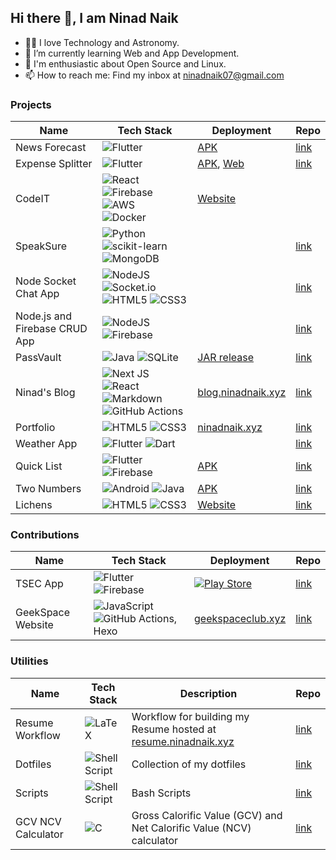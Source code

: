 ## Hi there 👋, I am Ninad Naik

<!--
**ninadnaik10/ninadnaik10** is a ✨ _special_ ✨ repository because its `README.md` (this file) appears on your GitHub profile.-->
- 👨‍💻 I love Technology and Astronomy.
- 🌱 I’m currently learning Web and App Development.
- 🐧 I'm enthusiastic about Open Source and Linux.
- 📫 How to reach me: Find my inbox at <a href="mailto:ninadnaik07&commat;gmail.com">ninadnaik07&commat;gmail.com</a>

### Projects

| Name             | Tech Stack | Deployment | Repo |
| ---------------- | ---------- | --------- | ---- |
| News Forecast    |    ![Flutter](https://img.shields.io/badge/Flutter-%2302569B.svg?style=for-the-badge&logo=Flutter&logoColor=white)      |  [APK](https://github.com/ninadnaik10/News-Forecast/releases)         |  [link](https://github.com/ninadnaik10/News-Forecast)   |
| Expense Splitter |  ![Flutter](https://img.shields.io/badge/Flutter-%2302569B.svg?style=for-the-badge&logo=Flutter&logoColor=white)           |  [APK](https://github.com/ninadnaik10/Expense-Splitter/releases), [Web](https://ninadnaik10.github.io/expense-splitter-web/)         | [link](https://github.com/ninadnaik10/Expense-Splitter)    |
| CodeIT           | ![React](https://img.shields.io/badge/react-%2320232a.svg?style=for-the-badge&logo=react&logoColor=%2361DAFB) ![Firebase](https://img.shields.io/badge/firebase-%23039BE5.svg?style=for-the-badge&logo=firebase) ![AWS](https://img.shields.io/badge/AWS-%23FF9900.svg?style=for-the-badge&logo=amazon-aws&logoColor=white) <br> ![Docker](https://img.shields.io/badge/docker-%230db7ed.svg?style=for-the-badge&logo=docker&logoColor=white)         |   [Website](https://codeit-web.onrender.com/)        |      |
| SpeakSure        | ![Python](https://img.shields.io/badge/python-3670A0?style=for-the-badge&logo=python&logoColor=ffdd54) ![scikit-learn](https://img.shields.io/badge/scikit--learn-%23F7931E.svg?style=for-the-badge&logo=scikit-learn&logoColor=white) <br> ![MongoDB](https://img.shields.io/badge/MongoDB-%234ea94b.svg?style=for-the-badge&logo=mongodb&logoColor=white)           |           | [link](https://github.com/ninadnaik10/SpeakSure)      |
| Node Socket Chat App | ![NodeJS](https://img.shields.io/badge/node.js-6DA55F?style=for-the-badge&logo=node.js&logoColor=white) ![Socket.io](https://img.shields.io/badge/Socket.io-black?style=for-the-badge&logo=socket.io&badgeColor=010101)  ![HTML5](https://img.shields.io/badge/html5-%23E34F26.svg?style=for-the-badge&logo=html5&logoColor=white) 	![CSS3](https://img.shields.io/badge/css3-%231572B6.svg?style=for-the-badge&logo=css3&logoColor=white) | | [link](https://github.com/ninadnaik10/node-socket)
| Node.js and Firebase CRUD App | ![NodeJS](https://img.shields.io/badge/node.js-6DA55F?style=for-the-badge&logo=node.js&logoColor=white) ![Firebase](https://img.shields.io/badge/firebase-%23039BE5.svg?style=for-the-badge&logo=firebase) | | [link](https://github.com/ninadnaik10/nodejs-firebase)
| PassVault        | ![Java](https://img.shields.io/badge/java-%23ED8B00.svg?style=for-the-badge&logo=openjdk&logoColor=white) ![SQLite](https://img.shields.io/badge/sqlite-%2307405e.svg?style=for-the-badge&logo=sqlite&logoColor=white)           |   [JAR release](https://github.com/ninadnaik10/PassVault)        | [link](https://github.com/ninadnaik10/PassVault)     |
| Ninad's Blog     | ![Next JS](https://img.shields.io/badge/Next-black?style=for-the-badge&logo=next.js&logoColor=white) ![React](https://img.shields.io/badge/react-%2320232a.svg?style=for-the-badge&logo=react&logoColor=%2361DAFB)  ![Markdown](https://img.shields.io/badge/markdown-%23000000.svg?style=for-the-badge&logo=markdown&logoColor=white) <br> ![GitHub Actions](https://img.shields.io/badge/github%20actions-%232671E5.svg?style=for-the-badge&logo=githubactions&logoColor=white)          |  [blog.ninadnaik.xyz](https://blog.ninadnaik.xyz/)         | [link](https://github.com/ninadnaik10/blog)     |
| Portfolio | ![HTML5](https://img.shields.io/badge/html5-%23E34F26.svg?style=for-the-badge&logo=html5&logoColor=white) 	![CSS3](https://img.shields.io/badge/css3-%231572B6.svg?style=for-the-badge&logo=css3&logoColor=white) | [ninadnaik.xyz](https://ninadnaik.xyz) | [link](https://github.com/ninadnaik10/ninadnaik10.github.io) |
| Weather App | ![Flutter](https://img.shields.io/badge/Flutter-%2302569B.svg?style=for-the-badge&logo=Flutter&logoColor=white) ![Dart](https://img.shields.io/badge/dart-%230175C2.svg?style=for-the-badge&logo=dart&logoColor=white) | | [link](https://github.com/ninadnaik10/weather-app) |
| Quick List | ![Flutter](https://img.shields.io/badge/Flutter-%2302569B.svg?style=for-the-badge&logo=Flutter&logoColor=white) ![Firebase](https://img.shields.io/badge/firebase-%23039BE5.svg?style=for-the-badge&logo=firebase) | [APK](https://github.com/ninadnaik10/QuickList/releases) | [link](https://github.com/ninadnaik10/QuickList) |
| Two Numbers | ![Android](https://img.shields.io/badge/Android-3DDC84?style=for-the-badge&logo=android&logoColor=white) ![Java](https://img.shields.io/badge/java-%23ED8B00.svg?style=for-the-badge&logo=openjdk&logoColor=white) | [APK](https://github.com/ninadnaik10/twonumbers/releases) | [link](https://github.com/ninadnaik10/twonumbers)
| Lichens | ![HTML5](https://img.shields.io/badge/html5-%23E34F26.svg?style=for-the-badge&logo=html5&logoColor=white) 	![CSS3](https://img.shields.io/badge/css3-%231572B6.svg?style=for-the-badge&logo=css3&logoColor=white) | [Website](https://ninadnaik10.github.io/lichens/) | [link](https://ninadnaik10.github.io/lichens/)

### Contributions

| Name             | Tech Stack | Deployment | Repo |
| ---------------- | ---------- | --------- | ---- |
| TSEC App   | ![Flutter](https://img.shields.io/badge/Flutter-%2302569B.svg?style=for-the-badge&logo=Flutter&logoColor=white) ![Firebase](https://img.shields.io/badge/firebase-%23039BE5.svg?style=for-the-badge&logo=firebase)           |   [![Play Store](https://img.shields.io/badge/Google_Play-414141?style=for-the-badge&logo=google-play&logoColor=white)](https://play.google.com/store/apps/details?id=com.madclubtsec.tsec_application&pcampaignid=web_share)        |  [link](https://github.com/TSEC-MAD-Club/Mobile-App)    |
| GeekSpace Website | ![JavaScript](https://img.shields.io/badge/javascript-%23323330.svg?style=for-the-badge&logo=javascript&logoColor=%23F7DF1E) ![GitHub Actions](https://img.shields.io/badge/github%20actions-%232671E5.svg?style=for-the-badge&logo=githubactions&logoColor=white), Hexo | [geekspaceclub.xyz](https://geekspaceclub.xyz/) | [link](https://github.com/geekspaceclub/geekspaceclub.github.io)


### Utilities

| Name | Tech Stack | Description | Repo |
| --- | --- | --- | --- |
| Resume Workflow | ![LaTeX](https://img.shields.io/badge/latex-%23008080.svg?style=for-the-badge&logo=latex&logoColor=white) | Workflow for building my Resume hosted at [resume.ninadnaik.xyz](https://resume.ninadnaik.xyz) | [link](https://github.com/ninadnaik10/resume)
| Dotfiles | ![Shell Script](https://img.shields.io/badge/shell_script-%23121011.svg?style=for-the-badge&logo=gnu-bash&logoColor=white) | Collection of my dotfiles | [link](https://github.com/ninadnaik10/dotfiles) |
| Scripts | ![Shell Script](https://img.shields.io/badge/shell_script-%23121011.svg?style=for-the-badge&logo=gnu-bash&logoColor=white) | Bash Scripts | [link](https://github.com/ninadnaik10/scripts) |
| GCV NCV Calculator | ![C](https://img.shields.io/badge/c-%2300599C.svg?style=for-the-badge&logo=c&logoColor=white) | Gross Calorific Value (GCV) and Net Calorific Value (NCV) calculator | [link](https://github.com/ninadnaik10/gcv_ncv_calculator)
